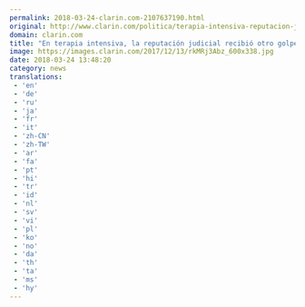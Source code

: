 ```yaml
---
permalink: 2018-03-24-clarin.com-2107637190.html
original: http://www.clarin.com/politica/terapia-intensiva-reputacion-judicial-recibio-golpe_0_SymmuaX9G.html
domain: clarin.com
title: "En terapia intensiva, la reputación judicial recibió otro golpe"
image: https://images.clarin.com/2017/12/13/rkMRj3Abz_600x338.jpg
date: 2018-03-24 13:48:20
category: news
translations: 
 - 'en'
 - 'de'
 - 'ru'
 - 'ja'
 - 'fr'
 - 'it'
 - 'zh-CN'
 - 'zh-TW'
 - 'ar'
 - 'fa'
 - 'pt'
 - 'hi'
 - 'tr'
 - 'id'
 - 'nl'
 - 'sv'
 - 'vi'
 - 'pl'
 - 'ko'
 - 'no'
 - 'da'
 - 'th'
 - 'ta'
 - 'ms'
 - 'hy'
---
```



